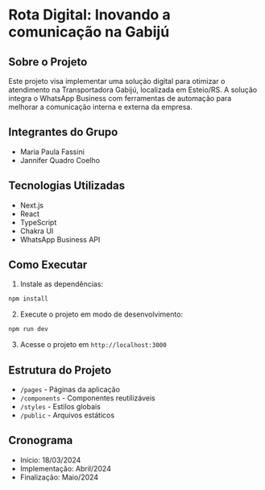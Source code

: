 # Rota Digital: Inovando a comunicação na Gabijú

## Sobre o Projeto
Este projeto visa implementar uma solução digital para otimizar o atendimento na Transportadora Gabijú, localizada em Esteio/RS. A solução integra o WhatsApp Business com ferramentas de automação para melhorar a comunicação interna e externa da empresa.

## Integrantes do Grupo
- Maria Paula Fassini
- Jannifer Quadro Coelho

## Tecnologias Utilizadas
- Next.js
- React
- TypeScript
- Chakra UI
- WhatsApp Business API

## Como Executar

1. Instale as dependências:
```bash
npm install
```

2. Execute o projeto em modo de desenvolvimento:
```bash
npm run dev
```

3. Acesse o projeto em `http://localhost:3000`

## Estrutura do Projeto
- `/pages` - Páginas da aplicação
- `/components` - Componentes reutilizáveis
- `/styles` - Estilos globais
- `/public` - Arquivos estáticos

## Cronograma
- Início: 18/03/2024
- Implementação: Abril/2024
- Finalização: Maio/2024 
